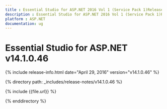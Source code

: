 ```yaml
---
title : Essential Studio for ASP.NET 2016 Vol 1 (Service Pack 1)Release Notes
description : Essential Studio for ASP.NET 2016 Vol 1 (Service Pack 1)Release Notes
platform : ASP.NET
documentation: ug
---
```


# Essential Studio for ASP.NET v14.1.0.46

{% include release-info.html date="April 29, 2016" version="v14.1.0.46" %} 

{% directory path: _includes/release-notes/v14.1.0.46 %}

{% include {{file.url}} %}

{% enddirectory %}
